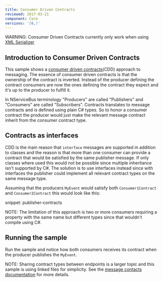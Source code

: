```yaml
---
title: Consumer Driven Contracts
reviewed: 2017-03-21
component: Core
versions: '[6,)'
---
```


WARNING: Consumer Driven Contracts currently only work when using [XML Serializer](/nservicebus/serialization/xml.md)


## Introduction to Consumer Driven Contracts

This sample shows a [consumer driven contracts](http://martinfowler.com/articles/consumerDrivenContracts.html)(CDD) approach to messaging. The essence of consumer driven contracts is that the ownership of the contract is inverted. Instead of the producer defining the contract consumers are now the ones defining the contract they expect and it's up to the producer to fulfill it.

In NServiceBus terminology "Producers" are called "Publishers" and "Consumers" are called "Subscribers". Contracts translates to message contracts and is defined using plain C# types. So to honor a consumer contract the producer would just make the relevant message contract inherit from the consumer contract type.


## Contracts as interfaces

CDD is the main reason that `interface` messages are supported in addition to classes and the reason is that more than one consumer can provide a contract that would be satisfied by the same publisher message. If only classes where used this would not be possible since multiple inheritance isn't supported by C#. The solution is to use interfaces instead since with interfaces the publisher could implement all relevant contract types on the same message type.

Assuming that the producers `MyEvent` would satisfy both `Consumer1Contract` and `Consumer2Contract` this would look like this:

snippet: publisher-contracts

NOTE: The limitation of this approach is two or more consumers requiring a property with the same name but different types since that wouldn't compile using C#.


## Running the sample

Run the sample and notice how both consumers receives its contract when the producer publishes the `MyEvent`.

NOTE: Sharing contract types between endpoints is a larger topic and this sample is using linked files for simplicity. See the [message contacts documentation](/nservicebus/messaging/evolving-contracts.md) for more details.